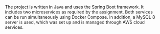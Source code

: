 The project is written in Java and uses the Spring Boot framework.
It includes two microservices as required by the assignment.
Both services can be run simultaneously using Docker Compose.
In addition, a MySQL 8 server is used, which was set up and is managed through AWS cloud services.
